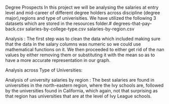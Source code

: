 Degree Prospects  In this project we will be analysing the salaries at entry level and mid-career of different degree holders across discipline (degree major),regions and type of univerisities. We have utilized the following 3 datasets which are stored in the resources folder.#
 degrees-that-pay-back.csv
 salaries-by-college-type.csv
 salaries-by-region.csv

Analysis  : 
The first step was to clean the data which included making sure that the data in the salary columns was numeric so we could use mathematical functions on it. We then proceeded to either get rid of the nan values by either removing them or  substituting it with the mean so as to have a more accurate representation in our graph.


Analysis across Type of Universities:




Analysis of university salaries by region :
The best salaries are found in universities in the north-eastern region,
where the Ivy schools are, followed by the universities found in California, 
which again, not that surprising as that region has universities that are at 
the level of Ivy League schools. 
